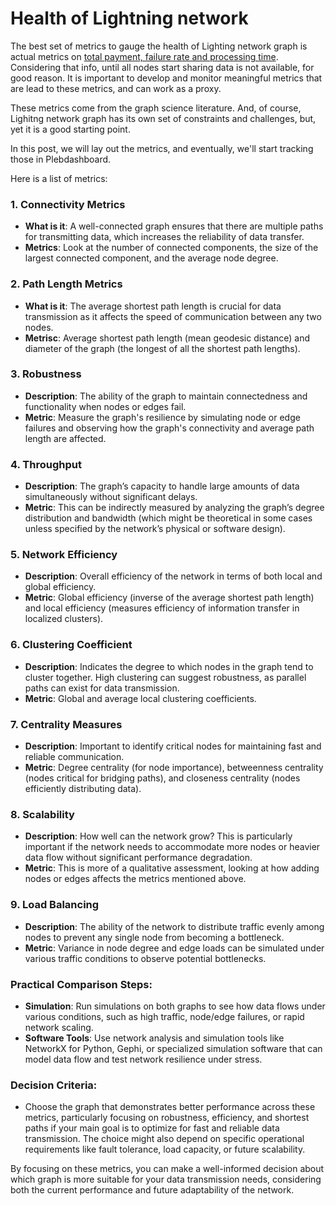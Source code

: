 
#  Health of Lightning network

The best set of metrics to gauge the health of Lighting network graph is actual metrics on [total payment, failure rate and processing time](https://docs.google.com/spreadsheets/d/1N6pCpZLaz-_lRV5K2WmqYq-NFaxfbdB_6aKsiAuEt84/edit?usp=sharing). Considering that info, until all nodes start sharing data is not available, for good reason. It is important to develop and monitor meaningful metrics that are lead to these metrics, and can work as a proxy.

These metrics come from the graph science literature. And, of course, Lighitng network graph has its own set of constraints and challenges, but, yet it is a good starting point.

In this post, we will lay out the metrics, and eventually, we'll start tracking those in Plebdashboard.

Here is a list of metrics:

### 1. Connectivity Metrics

-   **What is it**:  A well-connected graph ensures that there are multiple paths for transmitting data, which increases the reliability of data transfer.
-   **Metrics**: Look at the number of connected components, the size of the largest connected component, and the average node degree.

### 2. Path Length Metrics

-   **What is it**: The average shortest path length is crucial for data transmission as it affects the speed of communication between any two nodes.
-   **Metrisc**: Average shortest path length (mean geodesic distance) and diameter of the graph (the longest of all the shortest path lengths).

### 3. **Robustness**

-   **Description**: The ability of the graph to maintain connectedness and functionality when nodes or edges fail.
-   **Metric**: Measure the graph's resilience by simulating node or edge failures and observing how the graph's connectivity and average path length are affected.

### 4. **Throughput**

-   **Description**: The graph’s capacity to handle large amounts of data simultaneously without significant delays.
-   **Metric**: This can be indirectly measured by analyzing the graph’s degree distribution and bandwidth (which might be theoretical in some cases unless specified by the network’s physical or software design).

### 5. **Network Efficiency**

-   **Description**: Overall efficiency of the network in terms of both local and global efficiency.
-   **Metric**: Global efficiency (inverse of the average shortest path length) and local efficiency (measures efficiency of information transfer in localized clusters).

### 6. **Clustering Coefficient**

-   **Description**: Indicates the degree to which nodes in the graph tend to cluster together. High clustering can suggest robustness, as parallel paths can exist for data transmission.
-   **Metric**: Global and average local clustering coefficients.

### 7. **Centrality Measures**

-   **Description**: Important to identify critical nodes for maintaining fast and reliable communication.
-   **Metric**: Degree centrality (for node importance), betweenness centrality (nodes critical for bridging paths), and closeness centrality (nodes efficiently distributing data).

### 8. **Scalability**

-   **Description**: How well can the network grow? This is particularly important if the network needs to accommodate more nodes or heavier data flow without significant performance degradation.
-   **Metric**: This is more of a qualitative assessment, looking at how adding nodes or edges affects the metrics mentioned above.

### 9. **Load Balancing**

-   **Description**: The ability of the network to distribute traffic evenly among nodes to prevent any single node from becoming a bottleneck.
-   **Metric**: Variance in node degree and edge loads can be simulated under various traffic conditions to observe potential bottlenecks.

### Practical Comparison Steps:

-   **Simulation**: Run simulations on both graphs to see how data flows under various conditions, such as high traffic, node/edge failures, or rapid network scaling.
-   **Software Tools**: Use network analysis and simulation tools like NetworkX for Python, Gephi, or specialized simulation software that can model data flow and test network resilience under stress.

### Decision Criteria:

-   Choose the graph that demonstrates better performance across these metrics, particularly focusing on robustness, efficiency, and shortest paths if your main goal is to optimize for fast and reliable data transmission. The choice might also depend on specific operational requirements like fault tolerance, load capacity, or future scalability.

By focusing on these metrics, you can make a well-informed decision about which graph is more suitable for your data transmission needs, considering both the current performance and future adaptability of the network.


<!--stackedit_data:
eyJoaXN0b3J5IjpbLTUyMDEzOTUyNCw2ODc4ODMyMDksLTgxNj
g4MjY5NiwtMTg1MjQwMDU5OCwtMjAwNDE2NDE5OCwxNDcyNDc1
Mzk3XX0=
-->
